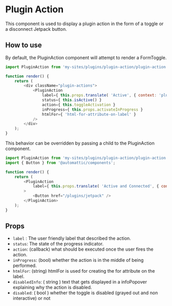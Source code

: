 # Plugin Action

This component is used to display a plugin action in the form of a toggle or a disconnect Jetpack button.

## How to use

By default, the PluginAction component will attempt to render a FormToggle.

```js
import PluginAction from 'my-sites/plugins/plugin-action/plugin-action';

function render() {
	return (
		<div className="plugin-actions">
			<PluginAction
				label={ this.props.translate( 'Active', { context: 'plugin status' } ) }
				status={ this.isActive() }
				action={ this.toggleActivation }
				inProgress={ this.props.activateInProgress }
				htmlFor={ 'html-for-attribute-on-label' }
			/>
		</div>
	);
}
```

This behavior can be overridden by passing a child to the PluginAction component.

```js
import PluginAction from 'my-sites/plugins/plugin-action/plugin-action';
import { Button } from '@automattic/components';

function render() {
	return (
		<PluginAction
			label={ this.props.translate( 'Active and Connected', { context: 'plugin status' } ) }
		>
			<Button href="/plugins/jetpack" />
		</PluginAction>
	);
}
```

## Props

- `label` : The user friendly label that described the action.
- `status`: The state of the progress indicator.
- `action`: (callback) what should be executed once the user fires the action.
- `inProgress`: (bool) whether the action is in the middle of being performed.
- `htmlFor`: (string) htmlFor is used for creating the for attribute on the label.
- `disabledInfo`: ( string ) text that gets displayed in a infoPopover explaining why the action is disabled.
- `disabled`: ( bool ) whether the toggle is disabled (grayed out and non interactive) or not
